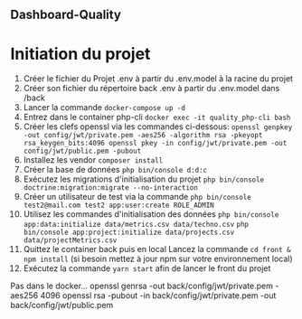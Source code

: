 ## Dashboard-Quality

# Initiation du projet
1. Créer le fichier du Projet .env à partir du .env.model à la racine du projet
2. Créer son fichier du répertoire back .env à partir du .env.model dans /back
3. Lancer la commande
`docker-compose up -d`
4. Entrez dans le container php-cli `docker exec -it quality_php-cli bash`
5. Créer les clefs openssl via les commandes ci-dessous:
`
openssl genpkey -out config/jwt/private.pem -aes256 -algorithm rsa -pkeyopt rsa_keygen_bits:4096
openssl pkey -in config/jwt/private.pem -out config/jwt/public.pem -pubout
`
6. Installez les vendor `composer install`
7. Créer la base de données `php bin/console d:d:c`
8. Exécutez les migrations d'initialisation du projet `php bin/console doctrine:migration:migrate --no-interaction`
9. Créer un utilisateur de test via la commande `php bin/console test2@mail.com test2 app:user:create ROLE_ADMIN`
10. Utilisez les commandes d'initialisation des données
`php bin/console app:data:initialize data/metrics.csv data/techno.csv`
`php bin/console app:project:initialize data/projects.csv data/projectMetrics.csv`
11. Quittez le container back puis en local Lancez la commande `cd front & npm install` (si besoin mettez à jour npm sur votre environnement local)
12. Exécutez la commande `yarn start` afin de lancer le front du projet


Pas dans le docker...
openssl genrsa -out back/config/jwt/private.pem -aes256 4096
openssl rsa -pubout -in back/config/jwt/private.pem -out back/config/jwt/public.pem